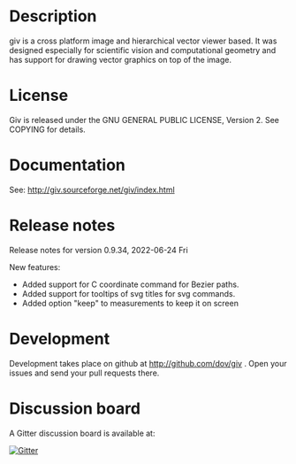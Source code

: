 # Description

giv is a cross platform image and hierarchical vector viewer based. It was designed especially for scientific vision and computational geometry and has support for drawing vector graphics on top of the image. 

# License

Giv is released under the GNU GENERAL PUBLIC LICENSE, Version 2. See COPYING for details.

# Documentation

See: http://giv.sourceforge.net/giv/index.html

# Release notes

Release notes for version 0.9.34, 2022-06-24 Fri

New features:

* Added support for C coordinate command for Bezier paths.
* Added support for tooltips of svg titles for svg commands.
* Added option "keep" to measurements to keep it on screen

# Development

Development takes place on github at http://github.com/dov/giv . Open your issues and send your pull requests there.

# Discussion board

A Gitter discussion board is available at:

[![Gitter](https://badges.gitter.im/dov/giv.svg)](https://gitter.im/dov/giv?utm_source=badge&utm_medium=badge&utm_campaign=pr-badge)




